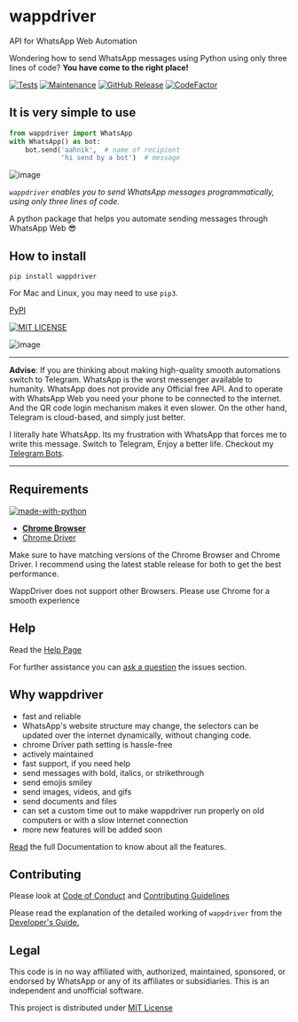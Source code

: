 # wappdriver

API for WhatsApp Web Automation

Wondering how to send WhatsApp messages using Python using only three lines of code? **You have come to the right place!**

[![Tests](https://img.shields.io/badge/tests-passing-green)](https://aahnik.github.io/wappdriver/docs/Tests.html)
[![Maintenance](https://img.shields.io/maintenance/yes/2020)](https://github.com/aahnik/wappdriver/graphs/commit-activity)
[![GitHub Release](https://img.shields.io/github/v/release/aahnik/wappdriver)](https://github.com/aahnik/wappdriver/releases)
[![CodeFactor](https://www.codefactor.io/repository/github/aahnik/wappdriver/badge)](https://www.codefactor.io/repository/github/aahnik/wappdriver)


## It is very simple to use

<!-- ![using wappdriver](https://raw.githubusercontent.com/aahnik/wappdriver/main/docs/images/wappdriver.png). -->

```python
from wappdriver import WhatsApp
with WhatsApp() as bot:
    bot.send('aahnik',  # name of recipient
             'hi send by a bot')  # message
```

<!-- !!! note
      The name of the recipient should be in your contacts -->

![image](https://user-images.githubusercontent.com/66209958/97610084-71868a00-1a3a-11eb-9334-bf5175d0cecc.png)

_`wappdriver` enables you to send WhatsApp messages programmatically, using only three lines of code._

A python package that helps you automate sending messages through WhatsApp Web 😎

## How to install

```shell
pip install wappdriver
```

For Mac and Linux, you may need to use `pip3`.

[PyPI](https://pypi.org/project/wappdriver/)

[![MIT LICENSE](https://img.shields.io/pypi/l/ansicolortags.svg)](/LICENSE)

<!-- !!! warning
      - WhatsApp does not allow you to log in to the same account from multiple chrome tabs.
        So **make sure to close any chrome tab having WhatsApp Web open**. Not doing so will lead to errors.
      - Your phone which is having that WhatsApp account must stay connected to the internet for WhatsApp Web to work
      - Do not spam others. Use `wappdriver` for educational purposes only -->

![image](https://user-images.githubusercontent.com/66209958/97610297-b4e0f880-1a3a-11eb-8525-11a7d9b045ad.png)

----
**Advise**: If you are thinking about making high-quality smooth automations switch to Telegram. WhatsApp is the worst messenger available to humanity. WhatsApp does not provide any Official free API. And to operate with WhatsApp Web you need your phone to be connected to the internet. And the QR code login mechanism makes it even slower. On the other hand, Telegram is cloud-based, and simply just better.

I literally hate WhatsApp. Its my frustration with WhatsApp that forces me to write this message. Switch to Telegram, Enjoy a better life. Checkout my [Telegram Bots](https://github.com/aahnik/lovely-telegram#lovely-telegram).

----

## Requirements

[![made-with-python](https://img.shields.io/badge/Made%20with-Python-1f425f.svg)](https://www.python.org/)

- **[Chrome Browser](https://www.google.com/chrome/)**
- [Chrome Driver](https://chromedriver.chromium.org/)

Make sure to have matching versions of the Chrome Browser and Chrome Driver.
I recommend using the latest stable release for both to get the best performance.

WappDriver does not support other Browsers. Please use Chrome for a smooth experience

## Help

Read the [Help Page](https://aahnik.github.io/wappdriver/help/)

For further assistance you can [ask a question](https://github.com/aahnik/wappdriver/issues/new/choose) the issues section.

## Why wappdriver

- fast and reliable
- WhatsApp's website structure may change, the selectors can be updated over the internet dynamically, without changing code.
- chrome Driver path setting is hassle-free
- actively maintained
- fast support, if you need help
- send messages with bold, italics, or strikethrough
- send emojis smiley
- send images, videos, and gifs
- send documents and files
- can set a custom time out  to make wappdriver run properly on old computers or with a slow internet connection
- more new features will be added soon

[Read](https://aahnik.github.io/wappdriver/usage/01_first_time_setup/) the full Documentation to know about all the features.

## Contributing

Please look at [Code of Conduct](https://github.com/aahnik/wappdriver/blob/master/.github/CODE_OF_CONDUCT.md#contributor-covenant-code-of-conduct) and [Contributing Guidelines](https://github.com/aahnik/wappdriver/blob/master/.github/CONTRIBUTING.md#how-to-contribute-to-wappdriver-)

Please read the explanation of the detailed working of `wappdriver` from the [Developer's Guide.](https://aahnik.github.io/wappdriver/For_Developers/)

## Legal

This code is in no way affiliated with, authorized, maintained, sponsored, or endorsed by WhatsApp or any of its affiliates or subsidiaries. This is an independent and unofficial software.

This project is distributed under [MIT License](https://github.com/aahnik/wappdriver/blob/main/LICENSE)


